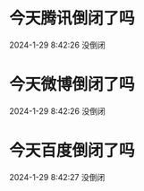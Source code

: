 # 今天腾讯倒闭了吗

2024-1-29 8:42:26 没倒闭

# 今天微博倒闭了吗

2024-1-29 8:42:26 没倒闭

# 今天百度倒闭了吗

2024-1-29 8:42:27 没倒闭

